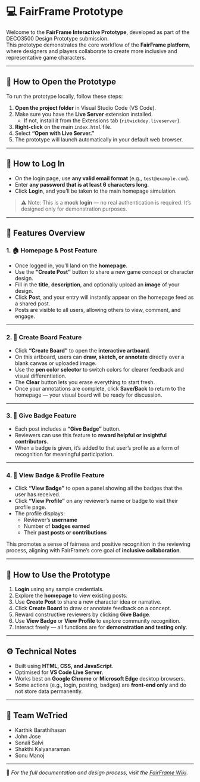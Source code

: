 # 💻 FairFrame Prototype

Welcome to the **FairFrame Interactive Prototype**, developed as part of the DECO3500 Design Prototype submission.  
This prototype demonstrates the core workflow of the **FairFrame platform**, where designers and players collaborate to create more inclusive and representative game characters.

---

## 🚀 How to Open the Prototype

To run the prototype locally, follow these steps:

1. **Open the project folder** in Visual Studio Code (VS Code).  
2. Make sure you have the **Live Server** extension installed.  
   - If not, install it from the Extensions tab (`ritwickdey.liveserver`).  
3. **Right-click** on the main `index.html` file.  
4. Select **“Open with Live Server.”**  
5. The prototype will launch automatically in your default web browser.

---

## 🔑 How to Log In

- On the login page, use **any valid email format** (e.g., `test@example.com`).  
- Enter **any password that is at least 6 characters long**.  
- Click **Login**, and you’ll be taken to the main homepage simulation.

> ⚠️ Note: This is a **mock login** — no real authentication is required. It’s designed only for demonstration purposes.

---

## 🧩 Features Overview

### 1. 🏠 Homepage & Post Feature
- Once logged in, you’ll land on the **homepage**.  
- Use the **“Create Post”** button to share a new game concept or character design.  
- Fill in the **title**, **description**, and optionally upload an **image** of your design.  
- Click **Post**, and your entry will instantly appear on the homepage feed as a shared post.  
- Posts are visible to all users, allowing others to view, comment, and engage.

---

### 2. 🎨 Create Board Feature
- Click **“Create Board”** to open the **interactive artboard**.  
- On this artboard, users can **draw, sketch, or annotate** directly over a blank canvas or uploaded image.  
- Use the **pen color selector** to switch colors for clearer feedback and visual differentiation.  
- The **Clear** button lets you erase everything to start fresh.  
- Once your annotations are complete, click **Save/Back** to return to the homepage — your visual board will be ready for discussion.

---

### 3. 🏅 Give Badge Feature
- Each post includes a **“Give Badge”** button.  
- Reviewers can use this feature to **reward helpful or insightful contributors**.  
- When a badge is given, it’s added to that user’s profile as a form of recognition for meaningful participation.

---

### 4. 👤 View Badge & Profile Feature
- Click **“View Badge”** to open a panel showing all the badges that the user has received.  
- Click **“View Profile”** on any reviewer’s name or badge to visit their profile page.  
- The profile displays:
  - Reviewer’s **username**  
  - Number of **badges earned**  
  - Their **past posts or contributions**

This promotes a sense of fairness and positive recognition in the reviewing process, aligning with FairFrame’s core goal of **inclusive collaboration**.

---

## 🧭 How to Use the Prototype

1. **Login** using any sample credentials.  
2. Explore the **homepage** to view existing posts.  
3. Use **Create Post** to share a new character idea or narrative.  
4. Click **Create Board** to draw or annotate feedback on a concept.  
5. Reward constructive reviewers by clicking **Give Badge**.  
6. Use **View Badge** or **View Profile** to explore community recognition.  
7. Interact freely — all functions are for **demonstration and testing only**.

---

## ⚙️ Technical Notes

- Built using **HTML, CSS, and JavaScript**.  
- Optimised for **VS Code Live Server**.  
- Works best on **Google Chrome** or **Microsoft Edge** desktop browsers.  
- Some actions (e.g., login, posting, badges) are **front-end only** and do not store data permanently.

---

## 👥 Team WeTried

- Karthik Barathihasan  
- John Jose  
- Sonali Salvi  
- Shakthi Kalyanaraman  
- Sonu Manoj  

---

📄 *For the full documentation and design process, visit the [FairFrame Wiki](https://github.com/k-barathithasan/DECO3500_WeTried/wiki).*

